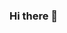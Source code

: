 ### Hi there 👋

<!--
**Loewencrimelife/Loewencrimelife** is a added Benneys repository because its `README.md` (this file) appears on your GitHub profile.

added Benneys



